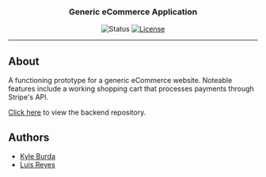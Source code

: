 <h3 align="center">Generic eCommerce Application</h3>  

<div align="center">

  ![Status](https://img.shields.io/badge/status-inactive-inactive.svg)
  [![License](https://img.shields.io/github/license/kylejb/storefront_frontend?style=plastic)](/LICENSE)

</div>

---

## About

A functioning prototype for a generic eCommerce website. Noteable features include a working shopping cart that processes payments through Stripe's API.

[Click here](https://github.com/kylejb/storefront_backend) to view the backend repository.

## Authors

- [Kyle Burda](https://github.com/kylejb)
- [Luis Reyes](https://github.com/luisreyesxv)
